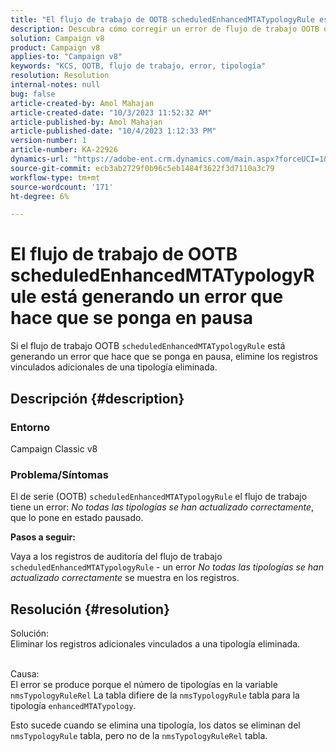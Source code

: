 ```yaml
---
title: "El flujo de trabajo de OOTB scheduledEnhancedMTATypologyRule está generando un error que hace que se detenga"
description: Descubra cómo corregir un error de flujo de trabajo OOTB que hace que se detenga. Eliminar registros vinculados adicionales de una tipología eliminada.
solution: Campaign v8
product: Campaign v8
applies-to: "Campaign v8"
keywords: "KCS, OOTB, flujo de trabajo, error, tipología"
resolution: Resolution
internal-notes: null
bug: false
article-created-by: Amol Mahajan
article-created-date: "10/3/2023 11:52:32 AM"
article-published-by: Amol Mahajan
article-published-date: "10/4/2023 1:12:33 PM"
version-number: 1
article-number: KA-22926
dynamics-url: "https://adobe-ent.crm.dynamics.com/main.aspx?forceUCI=1&pagetype=entityrecord&etn=knowledgearticle&id=744d794f-e361-ee11-be6e-6045bd006079"
source-git-commit: ecb3ab2729f0b96c5eb1484f3622f3d7110a3c79
workflow-type: tm+mt
source-wordcount: '171'
ht-degree: 6%

---
```


# El flujo de trabajo de OOTB scheduledEnhancedMTATypologyRule está generando un error que hace que se ponga en pausa


Si el flujo de trabajo OOTB `scheduledEnhancedMTATypologyRule` está generando un error que hace que se ponga en pausa, elimine los registros vinculados adicionales de una tipología eliminada.

## Descripción {#description}


### <b>Entorno</b>

Campaign Classic v8



### <b>Problema/Síntomas</b>

El de serie (OOTB) `scheduledEnhancedMTATypologyRule` el flujo de trabajo tiene un error: *No todas las tipologías se han actualizado correctamente*, que lo pone en estado pausado.

<b>Pasos a seguir:</b>

Vaya a los registros de auditoría del flujo de trabajo `scheduledEnhancedMTATypologyRule` - un error *No todas las tipologías se han actualizado correctamente* se muestra en los registros.


## Resolución {#resolution}

Solución:<br>
Eliminar los registros adicionales vinculados a una tipología eliminada.


<br>Causa:<br>
El error se produce porque el número de tipologías en la variable `nmsTypologyRuleRel` La tabla difiere de la `nmsTypologyRule` tabla para la tipología `enhancedMTATypology`.

Esto sucede cuando se elimina una tipología, los datos se eliminan del `nmsTypologyRule` tabla, pero no de la `nmsTypologyRuleRel` tabla.
